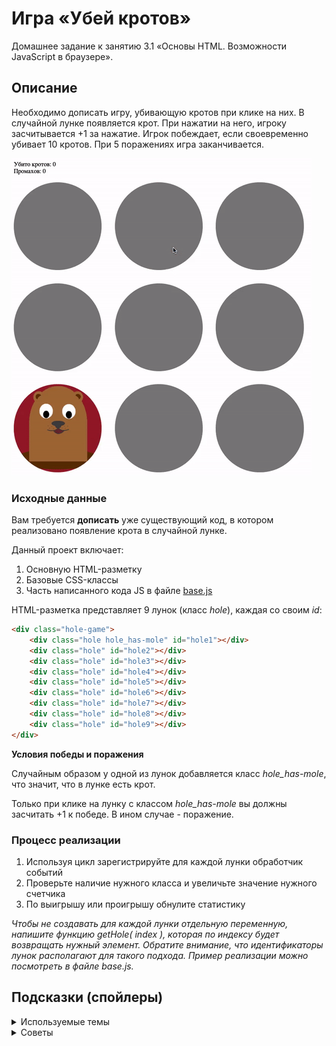 # Игра «Убей кротов»

Домашнее задание к занятию 3.1 «Основы HTML. Возможности JavaScript в браузере».

## Описание 

Необходимо дописать игру, убивающую кротов при клике на них. 
В случайной лунке появляется крот. При нажатии на него, 
игроку засчитывается +1 за нажатие. 
Игрок побеждает, если своевременно убивает 10 кротов. 
При 5 поражениях игра заканчивается.

![Demo](./demo.gif)

### Исходные данные

Вам требуется __дописать__ уже существующий код, в котором реализовано
появление крота в случайной лунке.

Данный проект включает:

1. Основную HTML-разметку
2. Базовые CSS-классы
3. Часть написанного кода JS в файле [base.js](./base.js)

HTML-разметка представляет 9 лунок (класс *hole*), каждая со своим *id*:

```html
<div class="hole-game">
    <div class="hole hole_has-mole" id="hole1"></div>
    <div class="hole" id="hole2"></div>
    <div class="hole" id="hole3"></div>
    <div class="hole" id="hole4"></div>
    <div class="hole" id="hole5"></div>
    <div class="hole" id="hole6"></div>
    <div class="hole" id="hole7"></div>
    <div class="hole" id="hole8"></div>
    <div class="hole" id="hole9"></div>
</div>
```

__Условия победы и поражения__

Случайным образом у одной из лунок добавляется класс *hole_has-mole*, что
значит, что в лунке есть крот.

Только при клике на лунку с классом *hole_has-mole* вы должны засчитать +1
к победе. В ином случае - поражение.


### Процесс реализации

1. Используя цикл зарегистрируйте для каждой лунки обработчик событий
2. Проверьте наличие нужного класса и увеличьте значение нужного счетчика
3. По выигрышу или проигрышу обнулите статистику

_Чтобы не создавать для каждой лунки отдельную переменную,
напишите функцию *getHole( index )*, которая по индексу будет
возвращать нужный элемент. Обратите внимание, что идентификаторы
лунок располагают для такого подхода. Пример реализации можно посмотреть в файле base.js._

## Подсказки (спойлеры)

<details>
<summary>Используемые темы</summary>

1. Функция *alert*
2. Событие *click*, метод *onclick*, обработчик события
3. Свойство *textContent*, чтение и запись

</details>

<details>
<summary>Советы</summary>

1. Используйте цикл для задания обработчика для каждой лунки.
2. Для проверки на наличие того или иного класса, используйте метод
[includes](https://developer.mozilla.org/ru/docs/Web/JavaScript/Reference/Global_Objects/String/includes):

```javascript
hole.className.includes( 'hole_has-mole' );
```

Более удобный вариант - использовать объект 
[*classList*](https://developer.mozilla.org/ru/docs/Web/API/Element/classList), 
с которым вы познакомитесь позднее. Он содержит удобный метод *contains*:

```javascript
hole.classList.contains( 'hole_has-mole' );
```


</details>
